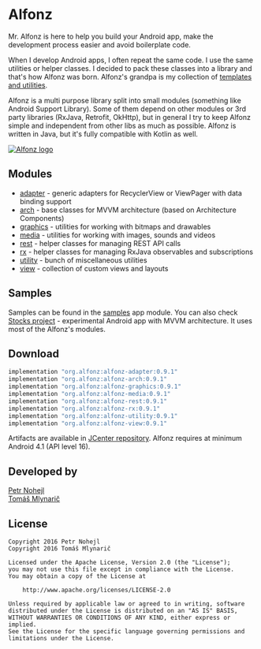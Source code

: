 Alfonz
======

Mr. Alfonz is here to help you build your Android app, make the development process easier and avoid boilerplate code.

When I develop Android apps, I often repeat the same code. I use the same utilities or helper classes. I decided to pack these classes into a library and that's how Alfonz was born. Alfonz's grandpa is my collection of [templates and utilities](https://github.com/petrnohejl/Android-Templates-And-Utilities).

Alfonz is a multi purpose library split into small modules (something like Android Support Library). Some of them depend on other modules or 3rd party libraries (RxJava, Retrofit, OkHttp), but in general I try to keep Alfonz simple and independent from other libs as much as possible. Alfonz is written in Java, but it's fully compatible with Kotlin as well.

[![Alfonz logo](extras/graphics/alfonz.gif)](https://www.androidify.com/en/#/gallery/ab210bf216670c2d575502f78b920e97)


Modules
-------

* [adapter](https://github.com/petrnohejl/Alfonz/tree/master/alfonz-adapter) - generic adapters for RecyclerView or ViewPager with data binding support
* [arch](https://github.com/petrnohejl/Alfonz/tree/master/alfonz-arch) - base classes for MVVM architecture (based on Architecture Components)
* [graphics](https://github.com/petrnohejl/Alfonz/tree/master/alfonz-graphics) - utilities for working with bitmaps and drawables
* [media](https://github.com/petrnohejl/Alfonz/tree/master/alfonz-media) - utilities for working with images, sounds and videos
* [rest](https://github.com/petrnohejl/Alfonz/tree/master/alfonz-rest) - helper classes for managing REST API calls
* [rx](https://github.com/petrnohejl/Alfonz/tree/master/alfonz-rx) - helper classes for managing RxJava observables and subscriptions
* [utility](https://github.com/petrnohejl/Alfonz/tree/master/alfonz-utility) - bunch of miscellaneous utilities
* [view](https://github.com/petrnohejl/Alfonz/tree/master/alfonz-view) - collection of custom views and layouts


Samples
-------

Samples can be found in the [samples](https://github.com/petrnohejl/Alfonz/tree/master/samples) app module. You can also check [Stocks project](https://github.com/petrnohejl/Android-Stocks) - experimental Android app with MVVM architecture. It uses most of the Alfonz's modules.


Download
--------

```groovy
implementation "org.alfonz:alfonz-adapter:0.9.1"
implementation "org.alfonz:alfonz-arch:0.9.1"
implementation "org.alfonz:alfonz-graphics:0.9.1"
implementation "org.alfonz:alfonz-media:0.9.1"
implementation "org.alfonz:alfonz-rest:0.9.1"
implementation "org.alfonz:alfonz-rx:0.9.1"
implementation "org.alfonz:alfonz-utility:0.9.1"
implementation "org.alfonz:alfonz-view:0.9.1"
```

Artifacts are available in [JCenter repository](https://bintray.com/alfonz/maven). Alfonz requires at minimum Android 4.1 (API level 16).


Developed by
------------

[Petr Nohejl](http://petrnohejl.cz)  
[Tomáš Mlynarič](https://github.com/mlykotom)


License
-------

    Copyright 2016 Petr Nohejl
    Copyright 2016 Tomáš Mlynarič

    Licensed under the Apache License, Version 2.0 (the "License");
    you may not use this file except in compliance with the License.
    You may obtain a copy of the License at

        http://www.apache.org/licenses/LICENSE-2.0

    Unless required by applicable law or agreed to in writing, software
    distributed under the License is distributed on an "AS IS" BASIS,
    WITHOUT WARRANTIES OR CONDITIONS OF ANY KIND, either express or implied.
    See the License for the specific language governing permissions and
    limitations under the License.
